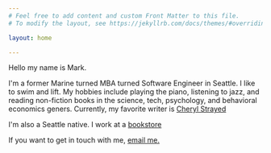 ```yaml
---
# Feel free to add content and custom Front Matter to this file.
# To modify the layout, see https://jekyllrb.com/docs/themes/#overriding-theme-defaults

layout: home

---
```


Hello my name is Mark. 

I'm a former Marine turned MBA turned Software Engineer in Seattle. 
I like to swim and lift. My hobbies include playing the piano, listening to jazz, and 
reading non-fiction books in the science, tech, psychology, and behavioral economics geners. 
Currently, my favorite writer is [Cheryl Strayed](http://www.cherylstrayed.com/tiny_beautiful_things_114549.htm)

I'm also a Seattle native. I work at a [bookstore](https://www.amazon.com)

If you want to get in touch with me, [email me.](mailto:mark@markbonicillo.com) 
